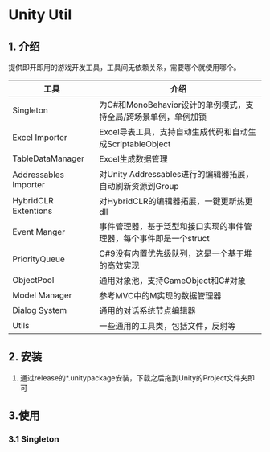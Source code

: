 # Unity Util

## 1. 介绍
提供即开即用的游戏开发工具，工具间无依赖关系，需要哪个就使用哪个。

| 工具                  | 介绍                                                         |
| --------------------- | ------------------------------------------------------------ |
| Singleton            | 为C#和MonoBehavior设计的单例模式，支持全局/跨场景单例，单例加锁 |
| Excel Importer        | Excel导表工具，支持自动生成代码和自动生成ScriptableObject    |
| TableDataManager      | Excel生成数据管理                                            |
| Addressables Importer | 对Unity Addressables进行的编辑器拓展，自动刷新资源到Group    |
| HybridCLR Extentions  | 对HybridCLR的编辑器拓展，一键更新热更dll                     |
| Event Manger          | 事件管理器，基于泛型和接口实现的事件管理器，每个事件即是一个struct |
| PriorityQueue         | C#9没有内置优先级队列，这是一个基于堆的高效实现              |
| ObjectPool            | 通用对象池，支持GameObject和C#对象                           |
| Model Manager         | 参考MVC中的M实现的数据管理器                                 |
| Dialog System         | 通用的对话系统节点编辑器                                     |
| Utils                 | 一些通用的工具类，包括文件，反射等                           |

## 2. 安装

1. 通过release的*.unitypackage安装，下载之后拖到Unity的Project文件夹即可



## 3.使用

### 3.1 Singleton
